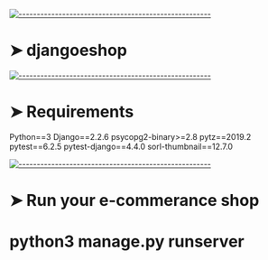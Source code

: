 <!-- ⚠️ This README has been generated from the file(s) "blueprint.md" ⚠️-->
[![-----------------------------------------------------](https://raw.githubusercontent.com/andreasbm/readme/master/assets/lines/colored.png)](#djangoeshop)

# ➤ djangoeshop

[![-----------------------------------------------------](https://raw.githubusercontent.com/andreasbm/readme/master/assets/lines/colored.png)](#djangoeshop)

# ➤ Requirements
 Python==3
 Django==2.2.6
 psycopg2-binary>=2.8
 pytz==2019.2
 pytest==6.2.5
 pytest-django==4.4.0
 sorl-thumbnail==12.7.0

[![-----------------------------------------------------](https://raw.githubusercontent.com/andreasbm/readme/master/assets/lines/colored.png)](#djangoeshop)

# ➤ Run your e-commerance shop 

# python3 manage.py runserver

